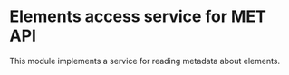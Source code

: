 Elements access service for MET API
=======================================

This module implements a service for reading metadata about elements.
